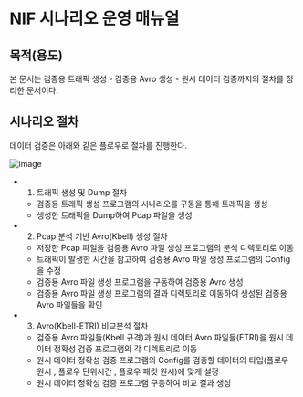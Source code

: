 
# NIF 시나리오 운영 매뉴얼 

## 목적(용도)
본 문서는 검증용 트래픽 생성 - 검증용 Avro 생성 - 원시 데이터 검증까지의 절차를 정리한 문서이다.

## 시나리오 절차
데이터 검증은 아래와 같은 플로우로 절차를 진행한다.

![image](https://github.com/skysilver1223/nif_readme/assets/109940215/ae6eba67-78a0-4042-8d66-c26b8c0cc5f9)

  * 1) 트래픽 생성 및 Dump 절차
    
    * 검증용 트래픽 생성 프로그램의 시나리오를 구동을 통해 트래픽을 생성
    * 생성한 트래픽을 Dump하여 Pcap 파일을 생성
   
  * 2) Pcap 분석 기반 Avro(Kbell) 생성 절차
    
    * 저장한 Pcap 파일을 검증용 Avro 파일 생성 프로그램의 분석 디렉토리로 이동
    * 트래픽이 발생한 시간을 참고하여 검증용 Avro 파일 생성 프로그램의 Config을 수정
    * 검증용 Avro 파일 생성 프로그램을 구동하여 검증용 Avro 생성
    * 검증용 Avro 파일 생성 프로그램의 결과 디렉토리로 이동하여 생성된 검증용 Avro 파일들을 확인
   
  * 3) Avro(Kbell-ETRI) 비교분석 절차
       
    * 검증용 Avro 파일들(Kbell 규격)과 원시 데이터 Avro 파일들(ETRI)을 원시 데이터 정확성 검증 프로그램의 각 디렉토리로 이동
    * 원시 데이터 정확성 검증 프로그램의 Config를 검증할 데이터의 타입(플로우 원시 , 플로우 단위시간 , 플로우 패킷 원시)에 맞게 설정
    * 원시 데이터 정확성 검증 프로그램 구동하여 비교 결과 생성

  
